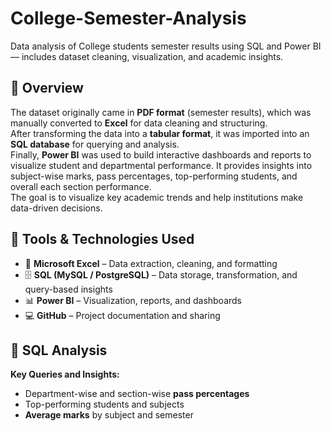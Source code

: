 # College-Semester-Analysis
Data analysis of College students semester results using SQL and Power BI — includes dataset cleaning, visualization, and academic insights.

## 📘 Overview
The dataset originally came in **PDF format** (semester results), which was manually converted to **Excel** for data cleaning and structuring.  
After transforming the data into a **tabular format**, it was imported into an **SQL database** for querying and analysis.  
Finally, **Power BI** was used to build interactive dashboards and reports to visualize student and departmental performance.
It provides insights into subject-wise marks, pass percentages, top-performing students, and overall each section performance.  
The goal is to visualize key academic trends and help institutions make data-driven decisions.

## 🧩 Tools & Technologies Used
- 🧮 **Microsoft Excel** – Data extraction, cleaning, and formatting  
- 🗄️ **SQL (MySQL / PostgreSQL)** – Data storage, transformation, and query-based insights  
- 📊 **Power BI** – Visualization, reports, and dashboards  
- 💻 **GitHub** – Project documentation and sharing  

## 🧮 SQL Analysis
**Key Queries and Insights:**
- Department-wise and section-wise **pass percentages**
- Top-performing students and subjects
- **Average marks** by subject and semester

